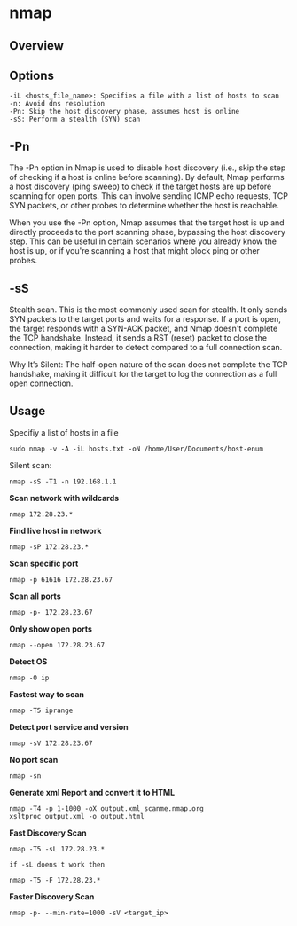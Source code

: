 # nmap

## Overview

## Options

	-iL <hosts_file_name>: Specifies a file with a list of hosts to scan
	-n: Avoid dns resolution
	-Pn: Skip the host discovery phase, assumes host is online
	-sS: Perform a stealth (SYN) scan


## -Pn 

The -Pn option in Nmap is used to disable host discovery (i.e., skip the step of checking if a host is online before scanning). By default, Nmap performs a host discovery (ping sweep) to check if the target hosts are up before scanning for open ports. This can involve sending ICMP echo requests, TCP SYN packets, or other probes to determine whether the host is reachable.

When you use the -Pn option, Nmap assumes that the target host is up and directly proceeds to the port scanning phase, bypassing the host discovery step. This can be useful in certain scenarios where you already know the host is up, or if you're scanning a host that might block ping or other probes.

## -sS

Stealth scan. This is the most commonly used scan for stealth. It only sends SYN packets to the target ports and waits for a response. If a port is open, the target responds with a SYN-ACK packet, and Nmap doesn't complete the TCP handshake. Instead, it sends a RST (reset) packet to close the connection, making it harder to detect compared to a full connection scan.

Why It’s Silent: The half-open nature of the scan does not complete the TCP handshake, making it difficult for the target to log the connection as a full open connection.

## Usage

Specifiy a list of hosts in a file

	sudo nmap -v -A -iL hosts.txt -oN /home/User/Documents/host-enum

Silent scan:

	nmap -sS -T1 -n 192.168.1.1


**Scan network with wildcards**

	nmap 172.28.23.*

**Find live host in network**

	nmap -sP 172.28.23.*

**Scan specific port**
	
	nmap -p 61616 172.28.23.67

**Scan all ports**

	nmap -p- 172.28.23.67

**Only show open ports**

	nmap --open 172.28.23.67

**Detect OS**

	nmap -O ip

**Fastest way to scan**

	nmap -T5 iprange

**Detect port service and version**

	nmap -sV 172.28.23.67

**No port scan**

	nmap -sn 

**Generate xml Report and convert it to HTML**

    nmap -T4 -p 1-1000 -oX output.xml scanme.nmap.org
    xsltproc output.xml -o output.html

**Fast Discovery Scan**

	nmap -T5 -sL 172.28.23.*

	if -sL doens't work then

	nmap -T5 -F 172.28.23.*

**Faster Discovery Scan**

	nmap -p- --min-rate=1000 -sV <target_ip>
